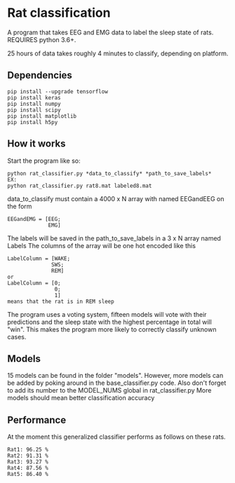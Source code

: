 # Rat classification
A program that takes EEG and EMG data to label the sleep state of rats.
REQUIRES python 3.6+.

25 hours of data takes roughly 4 minutes to classify, depending on platform.

## Dependencies
```
pip install --upgrade tensorflow
pip install keras
pip install numpy
pip install scipy
pip install matplotlib
pip install h5py
```
## How it works
Start the program like so:
```
python rat_classifier.py *data_to_classify* *path_to_save_labels*
EX:
python rat_classifier.py rat8.mat labeled8.mat
```
data_to_classify must contain a 4000 x N array with named EEGandEEG on the form
```
EEGandEMG = [EEG;
             EMG]
```
The labels will be saved in the path_to_save_labels in a 3 x N array named Labels
The columns of the array will be one hot encoded like this
```
LabelColumn = [WAKE;
              SWS;
              REM]
or
LabelColumn = [0;
               0;
               1]
means that the rat is in REM sleep
```
The program uses a voting system, fifteen models will vote with their predictions and the sleep state with the highest percentage in total will "win". This makes the program more likely to correctly classify unknown cases.
## Models
15 models can be found in the folder "models".
However, more models can be added by poking around in the base_classifier.py code.
Also don't forget to add its number to the MODEL_NUMS global in rat_classifier.py
More models should mean better classification accuracy
## Performance
At the moment this generalized classifier performs as follows on these rats.
```
Rat1: 96.25 %
Rat2: 91.31 %
Rat3: 93.27 %
Rat4: 87.56 %
Rat5: 86.40 %
```
